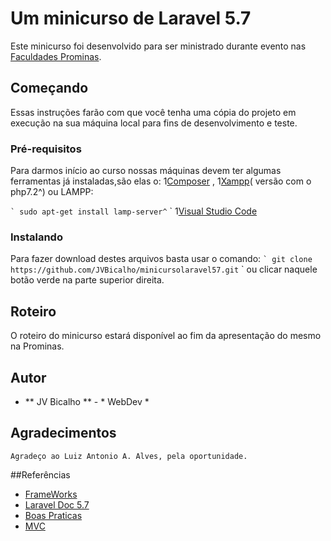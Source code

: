 # Um minicurso de Laravel 5.7

Este minicurso foi desenvolvido para ser ministrado durante evento nas [Faculdades Prominas](https://www.faculdadesprominas.com.br).

## Começando

Essas instruções farão com que você tenha uma cópia do projeto em execução na sua máquina local para fins de desenvolvimento e teste. 

### Pré-requisitos

Para darmos início ao curso nossas máquinas devem ter algumas ferramentas já instaladas,são elas o:
1[Composer](https://getcomposer.org/) , 
1[Xampp](https://www.apachefriends.org/pt_br/index.html)( versão com o php7.2^) ou LAMPP:

`` `
sudo apt-get install lamp-server^
`` `
1[Visual Studio Code](https://code.visualstudio.com/)

### Instalando

Para fazer download destes arquivos basta usar o comando:
`` `
git clone https://github.com/JVBicalho/minicursolaravel57.git
`` `
ou clicar naquele botão verde na parte superior direita.
## Roteiro

O roteiro do minicurso estará disponível ao fim da apresentação do mesmo na Prominas.


## Autor

* ** JV Bicalho ** - * WebDev * 


## Agradecimentos
	Agradeço ao Luiz Antonio A. Alves, pela oportunidade.
##Referências
* [FrameWorks](https://dinamicatreinamentos.com/blog/o-que-sao-frameworks/ )
* [Laravel Doc 5.7](https://laravel.com/docs/5.7)
* [Boas Praticas](https://medium.com/@lucasmacedo/boas-pr%C3%A1ticas-em-apis-com-laravel-part-2-endpoints-e2a67e7cfe38)
* [MVC](https://tableless.com.br/mvc-afinal-e-o-que/)

